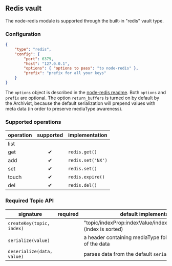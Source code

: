## Redis vault

The node-redis module is supported through the built-in "redis" vault type.

### Configuration

```json
{
	"type": "redis",
	"config": {
		"port": 6379,
		"host": "127.0.0.1",
		"options": { "options to pass": "to node-redis" },
		"prefix": "prefix for all your keys"
	}
}
```

The `options` object is described in the [node-redis readme](https://npmjs.org/package/redis).
Both `options` and `prefix` are optional. The option `return_buffers` is turned on by default by the
Archivist, because the default serialization will prepend values with meta data (in order to
preserve mediaType awareness).

### Supported operations

operation | supported | implementation
----------|:---------:|---------------
list      |           |
get       | ✔         | `redis.get()`
add       | ✔         | `redis.set('NX')`
set       | ✔         | `redis.set()`
touch     | ✔         | `redis.expire()`
del       | ✔         | `redis.del()`

### Required Topic API

signature                  | required | default implementation
---------------------------|----------|-----------------------
`createKey(topic, index)`  |          | "topic/indexProp:indexValue/indexProp:indexValue/..." (index is sorted)
`serialize(value)`         |          | a header containing mediaType followed by a `Buffer` of the data
`deserialize(data, value)` |          | parses data from the default `serialize` function
